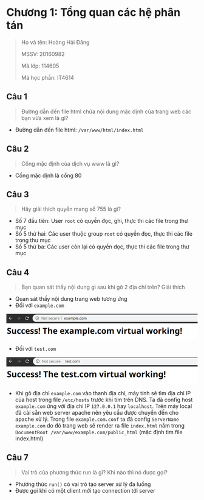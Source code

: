 # Chương 1: Tổng quan các hệ phân tán 

> Họ và tên: Hoàng Hải Đăng
>
> MSSV: 20160982
>
> Mã lớp: 114605
>
> Mã học phần: IT4614

## Câu 1

> Đường dẫn đến file html chữa nội dung mặc định của trang web các bạn vừa xem là gì?

- Đường dẫn đến file html: `/var/www/html/index.html`

## Câu 2

> Cổng mặc định của dịch vụ www là gì?

- Cổng mặc định là cổng 80

## Câu 3

> Hãy giải thích quyền mang số 755 là gì?

- Số 7 đầu tiên: User `root` có quyền đọc, ghi, thực thi các file trong thư mục
- Số 5 thứ hai: Các user thuộc group `root` có quyền đọc, thực thi các file trong thư mục
- Số 5 thứ ba: Các user còn lại có quyền đọc, thực thi các file trong thư mục

## Câu 4

> Bạn quan sát thấy nội dung gì sau khi gõ 2 địa chỉ trên? Giải thích

- Quan sát thấy nội dung trang web tương ứng
- Đối với `example.com`

![Example.com](https://raw.githubusercontent.com/danghh-1998/distributed_systems/chapter_1_md/introduction/images/example_com.png)

- Đối với `test.com`

![Test.com](https://raw.githubusercontent.com/danghh-1998/distributed_systems/chapter_1_md/introduction/images/test_com.png)

- Khi gõ địa chỉ `example.com` vào thanh địa chỉ, máy tính sẽ tìm địa chỉ IP của host trong file `/etc/hosts` trước khi tim trên DNS. Ta đã config host `example.com` ứng với địa chỉ IP `127.0.0.1` hay `localhost`. Trên máy local đã cài sẵn web server apache nên yêu cầu được chuyển đến cho apache xử lý. Trong file `example.com.conf` ta đã config `ServerName example.com` do đó trang web sẽ render ra file `index.html` nằm trong `DocumentRoot /var/www/example.com/public_html` (mặc định tìm file index.html)

## Câu 7

> Vai trò của phương thức run là gì? Khi nào thì nó được gọi?

- Phương thức `run()` có vai trò tạo server xử lý đa luồng
- Được gọi khi có một client mới tạo connection tới server